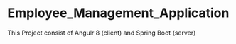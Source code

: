 # Employee_Management_Application
This Project consist of Angulr 8 (client) and Spring Boot (server)
